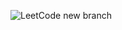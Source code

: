 ![LeetCode](https://img.shields.io/badge/-LeetCode-FFA116?style=for-the-badge&logo=LeetCode&logoColor=black)
new branch
